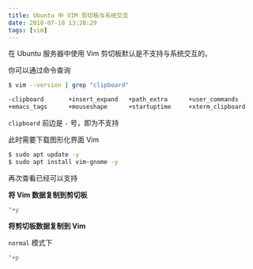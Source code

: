 ```yaml
---
title: Ubuntu 中 VIM 剪切板与系统交互
date: 2018-07-18 13:28:29
tags: [vim]
---
```


在 Ubuntu 服务器中使用 Vim 剪切板默认是不支持与系统交互的。
<!-- more --><!-- toc -->
你可以通过命令查询

```bash
$ vim --version | grep "clipboard"

-clipboard       +insert_expand   +path_extra      +user_commands
+emacs_tags      +mouseshape      +startuptime     +xterm_clipboard
```

`clipboard` 前边是 `-` 号，即为不支持

此时需要下载图形化界面 Vim

```bash
$ sudo apt update -y
$ sudo apt install vim-gnome -y
```

再次查看已经可以支持

**将 Vim 数据复制到剪切板**

```bash
"+y
```

**将剪切板数据复制到 Vim**

`normal` 模式下

```bash
"+p
```
